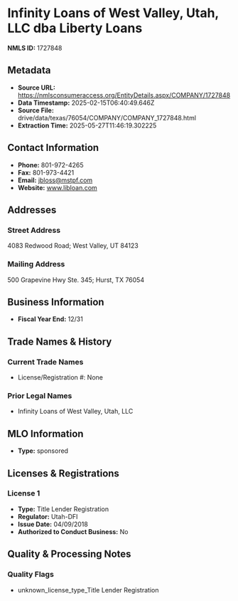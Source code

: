 # Infinity Loans of West Valley, Utah, LLC dba Liberty Loans

**NMLS ID:** 1727848

## Metadata
- **Source URL:** https://nmlsconsumeraccess.org/EntityDetails.aspx/COMPANY/1727848
- **Data Timestamp:** 2025-02-15T06:40:49.646Z
- **Source File:** drive/data/texas/76054/COMPANY/COMPANY_1727848.html
- **Extraction Time:** 2025-05-27T11:46:19.302225

## Contact Information
- **Phone:** 801-972-4265
- **Fax:** 801-973-4421
- **Email:** jbloss@mstpf.com
- **Website:** www.libloan.com

## Addresses
### Street Address
4083 Redwood Road; West Valley, UT 84123

### Mailing Address
500 Grapevine Hwy Ste. 345; Hurst, TX 76054

## Business Information
- **Fiscal Year End:** 12/31

## Trade Names & History
### Current Trade Names
- License/Registration #: None

### Prior Legal Names
- Infinity Loans of West Valley, Utah, LLC

## MLO Information
- **Type:** sponsored

## Licenses & Registrations

### License 1
- **Type:** Title Lender Registration
- **Regulator:** Utah-DFI
- **Issue Date:** 04/09/2018
- **Authorized to Conduct Business:** No

## Quality & Processing Notes
### Quality Flags
- unknown_license_type_Title Lender Registration
